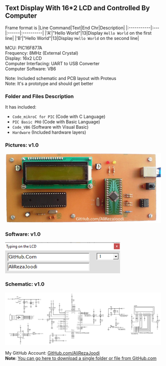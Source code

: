 ## Text Display With 16*2 LCD and Controlled By Computer
Frame format is
|Line Command|Text|End Chr|Description|
|:-----------|:---|:------|:----------|
|'A'|"Hello World"|13|Display `Hello World` on the first line|
|'B'|"Hello World"|13|Display `Hello World` on the second line|
	   
MCU:			PIC16F877A  
Frequency:     		8MHz (External Crystal)   
Display:        	16x2 LCD        
Computer Interfacing:	UART to USB Converter  
Computer Software:	VB6	

Note: Included schematic and PCB layout with Proteus  
Note: It's a prototype and should get better

### Folder and Files Description
It has included:
- `Code_mikroC for PIC` (Code with C Language)
- `PIC Basic PRO` (Code with Basic Language)
- `Code_VB6` (Software with Visual Basic)
- `Hardware` (Included hardware layers)

### Pictures: v1.0
![](Pictures/v1.0.jpg)

### Software: v1.0
![](Code_VB6/v1.0.png)

### Schematic: v1.0
![](Hardware/v1.0.png)

My GitHub Account: [GitHub.com/AliRezaJoodi](https://github.com/AliRezaJoodi)  
**Note**: [You can go here to download a single folder or file from GitHub.com](https://minhaskamal.github.io/DownGit/#/home)
